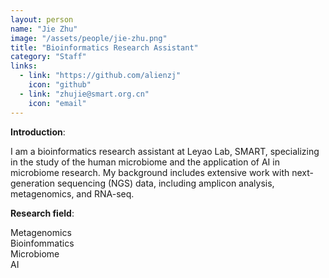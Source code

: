 ```yaml
---
layout: person
name: "Jie Zhu"
image: "/assets/people/jie-zhu.png"
title: "Bioinformatics Research Assistant"
category: "Staff"
links:
  - link: "https://github.com/alienzj"
    icon: "github"
  - link: "zhujie@smart.org.cn"
    icon: "email"
---
```



**Introduction**:  

I am a bioinformatics research assistant at Leyao Lab, SMART, specializing in the study of the human microbiome and the application of AI in microbiome research. My background includes extensive work with next-generation sequencing (NGS) data, including amplicon analysis, metagenomics, and RNA-seq.  

**Research field**:  

Metagenomics  
Bioinfommatics  
Microbiome  
AI  